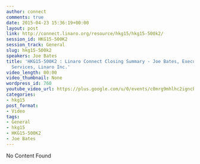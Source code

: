 ```yaml
---
author: connect
comments: true
date: 2015-04-23 15:36:19+00:00
layout: post
link: http://connect.linaro.org/resource/hkg15/hkg15-500k2/
session_id: HKG15-500K2
session_track: General
slug: hkg15-500k2
speakers: Joe Bates
title: 'HKG15-500K2 : Linaro Connect Closing Summary - Joe Bates, Executive VP Member
  Services, Linaro Inc.'
video_length: 00:00
video_thumbnail: None
wordpress_id: 760
youtube_video_url: https://plus.google.com/u/0/events/c0mrg9mhlhc2igncbd1vq1jtvh8
categories:
- hkg15
post_format:
- Video
tags:
- General
- hkg15
- HKG15-500K2
- Joe Bates
---
```


No Content Found
